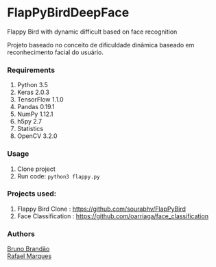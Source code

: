 # FlapPyBirdDeepFace
Flappy Bird with dynamic difficult based on face recognition

Projeto baseado no conceito de dificuldade dinâmica baseado em reconhecimento facial do usuário.

### Requirements #

1. Python 3.5
2. Keras 2.0.3
3. TensorFlow 1.1.0
4. Pandas 0.19.1
5. NumPy 1.12.1
6. h5py 2.7
7. Statistics
8. OpenCV 3.2.0

### Usage #

1. Clone project
2. Run code: ``python3 flappy.py``

### Projects used: #

1. Flappy Bird Clone : https://github.com/sourabhv/FlapPyBird
2. Face Classification : https://github.com/oarriaga/face_classification

### Authors

[Bruno Brandão](https://github.com/BrunoBSM)  
[Rafael Marques](https://bitbucket.org/rmarques90/)
